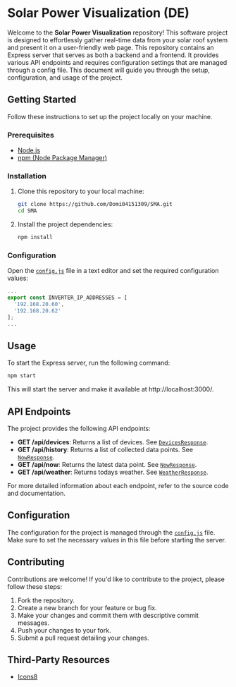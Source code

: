 # Solar Power Visualization (DE)

Welcome to the **Solar Power Visualization** repository!
This software project is designed to effortlessly gather real-time data from
your solar roof system and present it on a user-friendly web page.
This repository contains an Express server that serves as both a backend and a
frontend. It provides various API endpoints and requires configuration settings
that are managed through a config file. This document will guide you through the
setup, configuration, and usage of the project.

## Getting Started

Follow these instructions to set up the project locally on your machine.

### Prerequisites

- [Node.js](https://nodejs.org/en/download)
- [npm (Node Package Manager)](https://nodejs.org/en/download)

### Installation

1. Clone this repository to your local machine:

   ```bash
   git clone https://github.com/Domi04151309/SMA.git
   cd SMA
   ```

2. Install the project dependencies:

   ```bash
   npm install
   ```

### Configuration

Open the
[`config.js`](https://github.com/Domi04151309/SMA/blob/main/src/config.js) file
in a text editor and set the required configuration values:

```javascript
...
export const INVERTER_IP_ADDRESSES = [
  '192.168.20.60',
  '192.168.20.62'
];
...
```

## Usage

To start the Express server, run the following command:

```bash
npm start
```

This will start the server and make it available at http://localhost:3000/.

## API Endpoints

The project provides the following API endpoints:

- **GET /api/devices**: Returns a list of devices. See
  [`DevicesResponse`](https://domi04151309.github.io/SMA/interfaces/types.DevicesResponse.html).
- **GET /api/history**: Returns a list of collected data points. See
  [`NowResponse`](https://domi04151309.github.io/SMA/interfaces/types.NowResponse.html).
- **GET /api/now**: Returns the latest data point. See
  [`NowResponse`](https://domi04151309.github.io/SMA/interfaces/types.NowResponse.html).
- **GET /api/weather**: Returns todays weather. See
  [`WeatherResponse`](https://domi04151309.github.io/SMA/interfaces/types.WeatherResponse.html).

For more detailed information about each endpoint, refer to the source code and documentation.

## Configuration

The configuration for the project is managed through the
[`config.js`](https://github.com/Domi04151309/SMA/blob/main/src/config.js) file.
Make sure to set the necessary values in this file before starting the server.

## Contributing

Contributions are welcome! If you'd like to contribute to the project, please
follow these steps:

1. Fork the repository.
2. Create a new branch for your feature or bug fix.
3. Make your changes and commit them with descriptive commit messages.
4. Push your changes to your fork.
5. Submit a pull request detailing your changes.

## Third-Party Resources
- [Icons8](https://icons8.com/)
